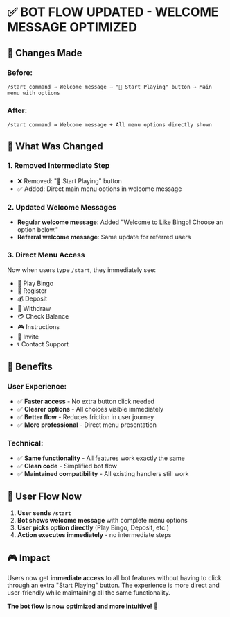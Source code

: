 # ✅ BOT FLOW UPDATED - WELCOME MESSAGE OPTIMIZED

## 🔄 Changes Made

### **Before:**
```
/start command → Welcome message → "🚀 Start Playing" button → Main menu with options
```

### **After:**
```
/start command → Welcome message + All menu options directly shown
```

## 🎯 What Was Changed

### **1. Removed Intermediate Step**
- ❌ Removed: "🚀 Start Playing" button 
- ✅ Added: Direct main menu options in welcome message

### **2. Updated Welcome Messages**
- **Regular welcome message**: Added "Welcome to Like Bingo! Choose an option below."
- **Referral welcome message**: Same update for referred users

### **3. Direct Menu Access**
Now when users type `/start`, they immediately see:
- 🎯 Play Bingo
- 📝 Register  
- 💰 Deposit
- 🏧 Withdraw
- 💳 Check Balance
- 🎮 Instructions
- 👥 Invite
- 📞 Contact Support

## 🚀 Benefits

### **User Experience:**
- ✅ **Faster access** - No extra button click needed
- ✅ **Clearer options** - All choices visible immediately  
- ✅ **Better flow** - Reduces friction in user journey
- ✅ **More professional** - Direct menu presentation

### **Technical:**
- ✅ **Same functionality** - All features work exactly the same
- ✅ **Clean code** - Simplified bot flow
- ✅ **Maintained compatibility** - All existing handlers still work

## 📱 User Flow Now

1. **User sends `/start`**
2. **Bot shows welcome message** with complete menu options
3. **User picks option directly** (Play Bingo, Deposit, etc.)
4. **Action executes immediately** - no intermediate steps

## 🎮 Impact

Users now get **immediate access** to all bot features without having to click through an extra "Start Playing" button. The experience is more direct and user-friendly while maintaining all the same functionality.

**The bot flow is now optimized and more intuitive!** 🎉
